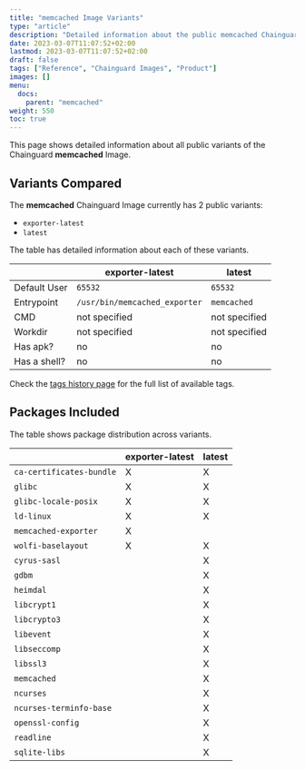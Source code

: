 ```yaml
---
title: "memcached Image Variants"
type: "article"
description: "Detailed information about the public memcached Chainguard Image variants"
date: 2023-03-07T11:07:52+02:00
lastmod: 2023-03-07T11:07:52+02:00
draft: false
tags: ["Reference", "Chainguard Images", "Product"]
images: []
menu:
  docs:
    parent: "memcached"
weight: 550
toc: true
---
```


This page shows detailed information about all public variants of the Chainguard **memcached** Image.

## Variants Compared
The **memcached** Chainguard Image currently has 2 public variants: 

- `exporter-latest`
- `latest`

The table has detailed information about each of these variants.

|              | exporter-latest               | latest        |
|--------------|-------------------------------|---------------|
| Default User | `65532`                       | `65532`       |
| Entrypoint   | `/usr/bin/memcached_exporter` | `memcached`   |
| CMD          | not specified                 | not specified |
| Workdir      | not specified                 | not specified |
| Has apk?     | no                            | no            |
| Has a shell? | no                            | no            |

Check the [tags history page](/chainguard/chainguard-images/reference/memcached/tags_history/) for the full list of available tags.

## Packages Included
The table shows package distribution across variants.

|                          | exporter-latest | latest |
|--------------------------|-----------------|--------|
| `ca-certificates-bundle` | X               | X      |
| `glibc`                  | X               | X      |
| `glibc-locale-posix`     | X               | X      |
| `ld-linux`               | X               | X      |
| `memcached-exporter`     | X               |        |
| `wolfi-baselayout`       | X               | X      |
| `cyrus-sasl`             |                 | X      |
| `gdbm`                   |                 | X      |
| `heimdal`                |                 | X      |
| `libcrypt1`              |                 | X      |
| `libcrypto3`             |                 | X      |
| `libevent`               |                 | X      |
| `libseccomp`             |                 | X      |
| `libssl3`                |                 | X      |
| `memcached`              |                 | X      |
| `ncurses`                |                 | X      |
| `ncurses-terminfo-base`  |                 | X      |
| `openssl-config`         |                 | X      |
| `readline`               |                 | X      |
| `sqlite-libs`            |                 | X      |
